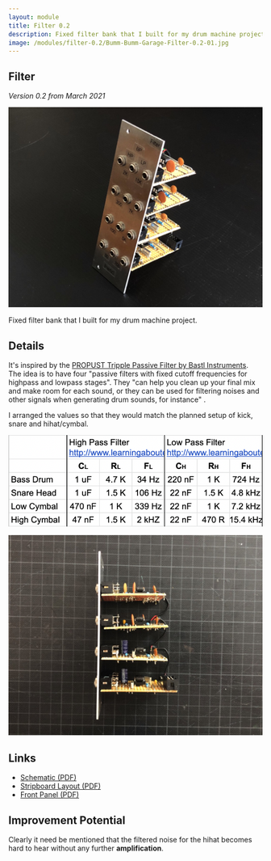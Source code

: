 ```yaml
---
layout: module
title: Filter 0.2
description: Fixed filter bank that I built for my drum machine project. 
image: /modules/filter-0.2/Bumm-Bumm-Garage-Filter-0.2-01.jpg
---
```


## Filter

*Version 0.2 from March 2021*

![](Bumm-Bumm-Garage-Filter-0.2-01.jpg)

Fixed filter bank that I built for my drum machine project. 

## Details

It's inspired by the [PROPUST Tripple Passive Filter by Bastl Instruments](https://bastl-instruments.com/eurorack/modules/propust). The idea is to have four "passive filters with fixed cutoff frequencies for highpass and lowpass stages". They "can help you clean up your final mix and make room for each sound, or they can be used for filtering noises and other signals when generating drum sounds, for instance" . 

I arranged the values so that they would match the planned setup of kick, snare and hihat/cymbal.

![](Bumm-Bumm-Garage-Filter-0.2-Filter-Values.png)

![](Bumm-Bumm-Garage-Filter-0.2-02.jpg)

## Links

* [Schematic (PDF)](Bumm-Bumm-Garage-Filter-0.2-Schematic.pdf)
* [Stripboard Layout (PDF)](Bumm-Bumm-Garage-Filter-0.2-Stripboard-Layout.pdf)
* [Front Panel (PDF)](Bumm-Bumm-Garage-Filter-0.2-Front-Panel.pdf)

## Improvement Potential

Clearly it need be mentioned that the filtered noise for the hihat becomes hard to hear without any further **amplification**.

